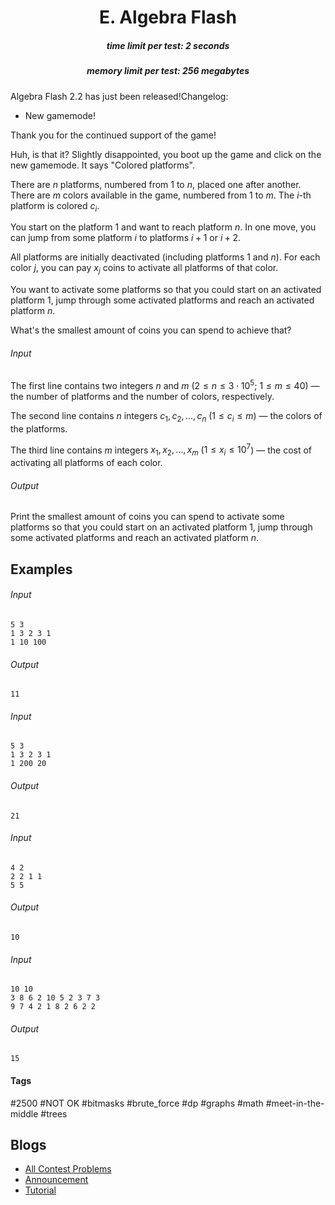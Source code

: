 <h1 style='text-align: center;'> E. Algebra Flash</h1>

<h5 style='text-align: center;'>time limit per test: 2 seconds</h5>
<h5 style='text-align: center;'>memory limit per test: 256 megabytes</h5>

 Algebra Flash 2.2 has just been released!Changelog:

* New gamemode!

Thank you for the continued support of the game! 

Huh, is that it? Slightly disappointed, you boot up the game and click on the new gamemode. It says "Colored platforms".

There are $n$ platforms, numbered from $1$ to $n$, placed one after another. There are $m$ colors available in the game, numbered from $1$ to $m$. The $i$-th platform is colored $c_i$.

You start on the platform $1$ and want to reach platform $n$. In one move, you can jump from some platform $i$ to platforms $i + 1$ or $i + 2$.

All platforms are initially deactivated (including platforms $1$ and $n$). For each color $j$, you can pay $x_j$ coins to activate all platforms of that color.

You want to activate some platforms so that you could start on an activated platform $1$, jump through some activated platforms and reach an activated platform $n$.

What's the smallest amount of coins you can spend to achieve that?

###### Input

The first line contains two integers $n$ and $m$ ($2 \le n \le 3 \cdot 10^5$; $1 \le m \le 40$) — the number of platforms and the number of colors, respectively.

The second line contains $n$ integers $c_1, c_2, \dots, c_n$ ($1 \le c_i \le m$) — the colors of the platforms.

The third line contains $m$ integers $x_1, x_2, \dots, x_m$ ($1 \le x_i \le 10^7$) — the cost of activating all platforms of each color.

###### Output

Print the smallest amount of coins you can spend to activate some platforms so that you could start on an activated platform $1$, jump through some activated platforms and reach an activated platform $n$.

## Examples

###### Input


```text
5 3
1 3 2 3 1
1 10 100
```
###### Output


```text
11
```
###### Input


```text
5 3
1 3 2 3 1
1 200 20
```
###### Output


```text
21
```
###### Input


```text
4 2
2 2 1 1
5 5
```
###### Output


```text
10
```
###### Input


```text
10 10
3 8 6 2 10 5 2 3 7 3
9 7 4 2 1 8 2 6 2 2
```
###### Output


```text
15
```


#### Tags 

#2500 #NOT OK #bitmasks #brute_force #dp #graphs #math #meet-in-the-middle #trees 

## Blogs
- [All Contest Problems](../Educational_Codeforces_Round_140_(Rated_for_Div._2).md)
- [Announcement](../blogs/Announcement.md)
- [Tutorial](../blogs/Tutorial.md)
